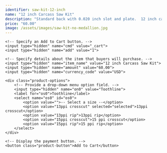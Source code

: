 ```yaml
---
identifier: saw-kit-12-inch
name: "12 inch Carcass Saw Kit"
description: "Standard back with 0.020 inch slot and plate.  12 inch carcass saws have a 2.5 inch depth of cut.  Either 13ppi or 15ppi toothline.  Choice of rip cut or crosscut."
price: "60.00"
image: /assets/images/saw-kit-no-medallion.jpg 
---
```

<form target="paypal" action="https://www.paypal.com/cgi-bin/webscr" method="post">
    <!-- Identify your business so that you can collect the payments. -->
    <input type="hidden" name="business" value="ian@sierranvtool.com">

    <!-- Specify an Add to Cart button. -->
    <input type="hidden" name="cmd" value="_cart">
    <input type="hidden" name="add" value="1">

    <!-- Specify details about the item that buyers will purchase. -->
    <input type="hidden" name="item_name" value="12 inch Carcass Saw Kit">
    <input type="hidden" name="amount" value="60.00">
    <input type="hidden" name="currency_code" value="USD">

    <div class="product-options">
        <!-- Provide a drop-down menu option field. -->
        <input type="hidden" name="on0" value="Toothline">
        <label for="os0">Toothline</label>
        <select name="os0" id="os0">
            <option value="">-- Select a size --</option>
            <option value="13ppi crosscut" selected="selected">13ppi crosscut</option>
            <option value="13ppi rip">13ppi rip</option>
            <option value="15ppi crosscut">15 ppi crosscut</option>
            <option value="15ppi rip">15 ppi rip</option>
        </select>
    </div>

    <!-- Display the payment button. -->
    <button class="product-button">Add to Cart</button>
</form>
